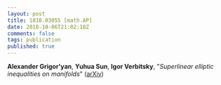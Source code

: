 ```yaml
---
layout: post
title: 1810.03055 [math.AP]
date: 2018-10-06T21:02:18Z
comments: false
tags: publication
published: true
---
```


<b>Alexander Grigor'yan</b>, <b>Yuhua Sun</b>, <b>Igor Verbitsky</b>, "<i>Superlinear elliptic inequalities on manifolds</i>" ([arXiv](http://arxiv.org/abs/1810.03055v1))
